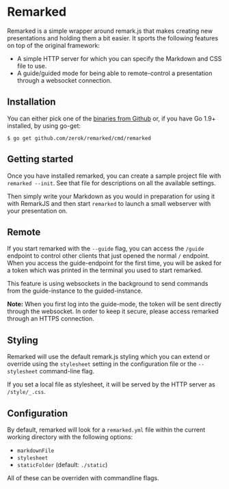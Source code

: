 # Remarked

Remarked is a simple wrapper around remark.js that makes creating new
presentations and holding them a bit easier. It sports the following features
on top of the original framework:

- A simple HTTP server for which you can specify the Markdown and CSS file to
  use.
- A guide/guided mode for being able to remote-control a presentation through a
  websocket connection.

## Installation

You can either pick one of the [binaries from Github](https://github.com/zerok/remarked/releases)
or, if you have Go 1.9+ installed, by using go-get:

```
$ go get github.com/zerok/remarked/cmd/remarked
```


## Getting started

Once you have installed remarked, you can create a sample project file with
`remarked --init`. See that file for descriptions on all the available
settings.

Then simply write your Markdown as you would in preparation for using it with
RemarkJS and then start `remarked` to launch a small webserver with your
presentation on.


## Remote 

If you start remarked with the `--guide` flag, you can access the `/guide`
endpoint to control other clients that just opened the normal `/` endpoint.
When you access the guide-endpoint for the first time, you will be asked for
a token which was printed in the terminal you used to start remarked.

This feature is using websockets in the background to send commands from the 
guide-instance to the guided-instance.

**Note:** When you first log into the guide-mode, the token will be sent
directly through the websocket. In order to keep it secure, please access
remarked through an HTTPS connection.


## Styling

Remarked will use the default remark.js styling which you can extend or
override using the `stylesheet` setting in the configuration file or the
`--stylesheet` command-line flag.

If you set a local file as stylesheet, it will be served by the HTTP server as
`/style/_.css`.


## Configuration

By default, remarked will look for a `remarked.yml` file within the current
working directory with the following options:

- `markdownFile`
- `stylesheet`
- `staticFolder` (default: `./static`)

All of these can be overriden with commandline flags.
